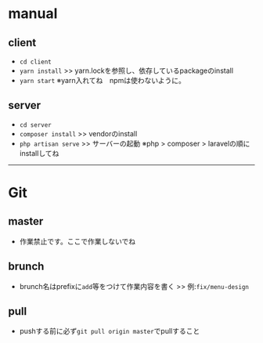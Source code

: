 # manual
## client
- ``cd client``
- ``yarn install`` >> yarn.lockを参照し、依存しているpackageのinstall
- ``yarn start``
※yarn入れてね　npmは使わないように。
## server
- ``cd server``
- ``composer install`` >> vendorのinstall
- ``php artisan serve`` >> サーバーの起動
※php > composer > laravelの順にinstallしてね
***

# Git
## master
- 作業禁止です。ここで作業しないでね
## brunch
- brunch名はprefixに``add``等をつけて作業内容を書く >> 例:``fix/menu-design``
## pull
- pushする前に必ず``git pull origin master``でpullすること
